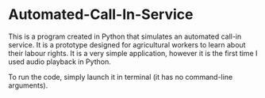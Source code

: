 # Automated-Call-In-Service
This is a program created in Python that simulates an automated call-in service. It is a prototype designed for agricultural workers to learn about their labour rights. It is a very simple application, however it is the first time I used audio playback in Python.

To run the code, simply launch it in terminal (it has no command-line arguments).
